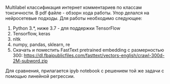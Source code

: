 Multilabel классификация интернет комментариев по классам токсичности.
В pdf файле - обзорн хода работы. Упор делался на нейросетевые подходы.
Для работы необходимо следующее:
1. Python 3.*, ниже 3.7 - для поддержки TensorFlow
2. Tensorflow, keras
3. nltk
4. numpy, pandas, sklearn, re
5. Скачать и поместить FastText pretrained embedding с размерностью 300:
https://dl.fbaipublicfiles.com/fasttext/vectors-english/crawl-300d-2M-subword.zip

Для сравнения, прилагается ipyb notebook с решением той же задачи с помощью линейной регрессии.